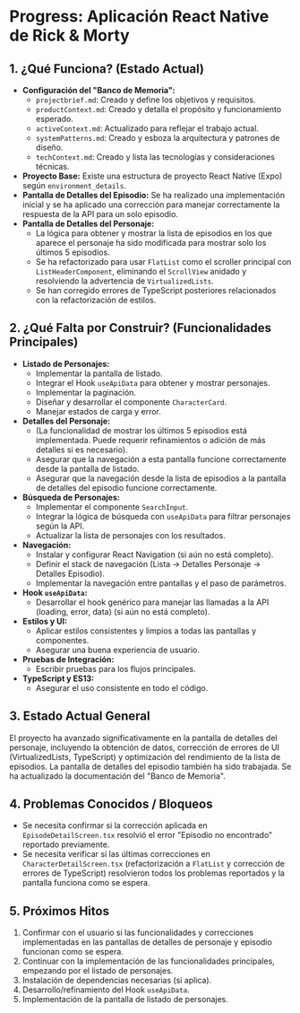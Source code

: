 # Progress: Aplicación React Native de Rick & Morty

## 1. ¿Qué Funciona? (Estado Actual)

- **Configuración del "Banco de Memoria":**
  - `projectbrief.md`: Creado y define los objetivos y requisitos.
  - `productContext.md`: Creado y detalla el propósito y funcionamiento esperado.
  - `activeContext.md`: Actualizado para reflejar el trabajo actual.
  - `systemPatterns.md`: Creado y esboza la arquitectura y patrones de diseño.
  - `techContext.md`: Creado y lista las tecnologías y consideraciones técnicas.
- **Proyecto Base:** Existe una estructura de proyecto React Native (Expo) según `environment_details`.
- **Pantalla de Detalles del Episodio:** Se ha realizado una implementación inicial y se ha aplicado una corrección para manejar correctamente la respuesta de la API para un solo episodio.
- **Pantalla de Detalles del Personaje:**
  - La lógica para obtener y mostrar la lista de episodios en los que aparece el personaje ha sido modificada para mostrar solo los últimos 5 episodios.
  - Se ha refactorizado para usar `FlatList` como el scroller principal con `ListHeaderComponent`, eliminando el `ScrollView` anidado y resolviendo la advertencia de `VirtualizedLists`.
  - Se han corregido errores de TypeScript posteriores relacionados con la refactorización de estilos.

## 2. ¿Qué Falta por Construir? (Funcionalidades Principales)

- **Listado de Personajes:**
  - Implementar la pantalla de listado.
  - Integrar el Hook `useApiData` para obtener y mostrar personajes.
  - Implementar la paginación.
  - Diseñar y desarrollar el componente `CharacterCard`.
  - Manejar estados de carga y error.
- **Detalles del Personaje:**
  - (La funcionalidad de mostrar los últimos 5 episodios está implementada. Puede requerir refinamientos o adición de más detalles si es necesario).
  - Asegurar que la navegación a esta pantalla funcione correctamente desde la pantalla de listado.
  - Asegurar que la navegación desde la lista de episodios a la pantalla de detalles del episodio funcione correctamente.
- **Búsqueda de Personajes:**
  - Implementar el componente `SearchInput`.
  - Integrar la lógica de búsqueda con `useApiData` para filtrar personajes según la API.
  - Actualizar la lista de personajes con los resultados.
- **Navegación:**
  - Instalar y configurar React Navigation (si aún no está completo).
  - Definir el stack de navegación (Lista -> Detalles Personaje -> Detalles Episodio).
  - Implementar la navegación entre pantallas y el paso de parámetros.
- **Hook `useApiData`:**
  - Desarrollar el hook genérico para manejar las llamadas a la API (loading, error, data) (si aún no está completo).
- **Estilos y UI:**
  - Aplicar estilos consistentes y limpios a todas las pantallas y componentes.
  - Asegurar una buena experiencia de usuario.
- **Pruebas de Integración:**
  - Escribir pruebas para los flujos principales.
- **TypeScript y ES13:**
  - Asegurar el uso consistente en todo el código.

## 3. Estado Actual General

El proyecto ha avanzado significativamente en la pantalla de detalles del personaje, incluyendo la obtención de datos, corrección de errores de UI (VirtualizedLists, TypeScript) y optimización del rendimiento de la lista de episodios. La pantalla de detalles del episodio también ha sido trabajada. Se ha actualizado la documentación del "Banco de Memoria".

## 4. Problemas Conocidos / Bloqueos

- Se necesita confirmar si la corrección aplicada en `EpisodeDetailScreen.tsx` resolvió el error "Episodio no encontrado" reportado previamente.
- Se necesita verificar si las últimas correcciones en `CharacterDetailScreen.tsx` (refactorización a `FlatList` y corrección de errores de TypeScript) resolvieron todos los problemas reportados y la pantalla funciona como se espera.

## 5. Próximos Hitos

1.  Confirmar con el usuario si las funcionalidades y correcciones implementadas en las pantallas de detalles de personaje y episodio funcionan como se espera.
2.  Continuar con la implementación de las funcionalidades principales, empezando por el listado de personajes.
3.  Instalación de dependencias necesarias (si aplica).
4.  Desarrollo/refinamiento del Hook `useApiData`.
5.  Implementación de la pantalla de listado de personajes.
